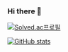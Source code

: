 ### Hi there 👋
[![Solved.ac프로필](http://mazassumnida.wtf/api/v2/generate_badge?boj=cppc03)](https://solved.ac/cppc03)

[![GitHub stats](https://github-readme-stats.vercel.app/api?username=ed-kyu)](https://github.com/anuraghazra/github-readme-stats)


<!--
**SeungKyu-Kim/SeungKyu-Kim** is a ✨ _special_ ✨ repository because its `README.md` (this file) appears on your GitHub profile.

Here are some ideas to get you started:

- 🔭 I’m currently working on ...
- 🌱 I’m currently learning ...
- 👯 I’m looking to collaborate on ...
- 🤔 I’m looking for help with ...
- 💬 Ask me about ...
- 📫 How to reach me: ...
- 😄 Pronouns: ...
- ⚡ Fun fact: ...
-->

